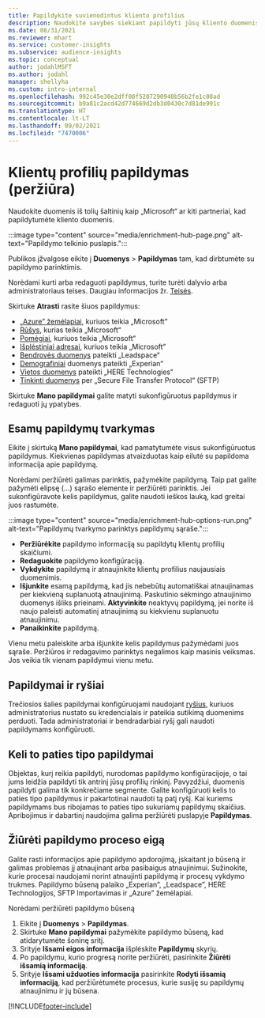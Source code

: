 ```yaml
---
title: Papildykite suvienodintus kliento profilius
description: Naudokite savybes siekiant papildyti jūsų kliento duomenis.
ms.date: 08/31/2021
ms.reviewer: mhart
ms.service: customer-insights
ms.subservice: audience-insights
ms.topic: conceptual
author: jodahlMSFT
ms.author: jodahl
manager: shellyha
ms.custom: intro-internal
ms.openlocfilehash: 992c45e30e2dff00f5207290940b56b2fe1c08ad
ms.sourcegitcommit: b9a81c2acd42d774669d2db3d0430c7d81de991c
ms.translationtype: HT
ms.contentlocale: lt-LT
ms.lasthandoff: 09/02/2021
ms.locfileid: "7470006"
---
```

# <a name="enrichment-for-customer-profiles-preview"></a>Klientų profilių papildymas (peržiūra)

Naudokite duomenis iš tolių šaltinių kaip „Microsoft“ ar kiti partneriai, kad papildytumėte kliento duomenis.

:::image type="content" source="media/enrichment-hub-page.png" alt-text="Papildymo telkinio puslapis.":::

Publikos įžvalgose eikite į **Duomenys** > **Papildymas** tam, kad dirbtumėte su papildymo parinktimis.  

Norėdami kurti arba redaguoti papildymus, turite turėti dalyvio arba administratoriaus teises. Daugiau informacijos žr. [Teisės](permissions.md).

Skirtuke **Atrasti** rasite šiuos papildymus:

- [„Azure” žemėlapiai](enrichment-azure-maps.md), kuriuos teikia „Microsoft”
- [Rūšys](enrichment-microsoft.md), kurias teikia „Microsoft“
- [Pomėgiai](enrichment-microsoft.md), kuriuos teikia „Microsoft“
- [Išplėstiniai adresai](enrichment-enhanced-addresses.md), kuriuos teikia „Microsoft”
- [Bendrovės duomenys](enrichment-leadspace.md) pateikti „Leadspace“
- [Demografiniai](enrichment-experian.md) duomenys pateikti „Experian“
- [Vietos duomenys](enrichment-here.md) pateikti „HERE Technologies“
- [Tinkinti duomenys](enrichment-SFTP-custom-import.md) per „Secure File Transfer Protocol“ (SFTP)

Skirtuke **Mano papildymai** galite matyti sukonfigūruotus papildymus ir redaguoti jų ypatybes.

## <a name="manage-existing-enrichments"></a>Esamų papildymų tvarkymas

Eikite į skirtuką **Mano papildymai**, kad pamatytumėte visus sukonfigūruotus papildymus. Kiekvienas papildymas atvaizduotas kaip eilutė su papildoma informacija apie papildymą.

Norėdami peržiūrėti galimas parinktis, pažymėkite papildymą. Taip pat galite pažymėti elipsę (...) sąrašo elemente ir peržiūrėti parinktis. Jei sukonfigūravote kelis papildymus, galite naudoti ieškos lauką, kad greitai juos rastumėte.

:::image type="content" source="media/enrichment-hub-options-run.png" alt-text="Papildymų tvarkymo parinktys papildymų sąraše.":::

- **Peržiūrėkite** papildymo informaciją su papildytų klientų profilių skaičiumi.
- **Redaguokite** papildymo konfigūraciją.
- **Vykdykite** papildymą ir atnaujinkite klientų profilius naujausiais duomenimis.
- **Išjunkite** esamą papildymą, kad jis nebebūtų automatiškai atnaujinamas per kiekvieną suplanuotą atnaujinimą. Paskutinio sėkmingo atnaujinimo duomenys išliks prieinami. **Aktyvinkite** neaktyvų papildymą, jei norite iš naujo paleisti automatinį atnaujinimą su kiekvienu suplanuotu atnaujinimu.
- **Panaikinkite** papildymą.

Vienu metu paleiskite arba išjunkite kelis papildymus pažymėdami juos sąraše. Peržiūros ir redagavimo parinktys negalimos kaip masinis veiksmas. Jos veikia tik vienam papildymui vienu metu.

## <a name="enrichments-and-connections"></a>Papildymai ir ryšiai

Trečiosios šalies papildymai konfigūruojami naudojant [ryšius](connections.md), kuriuos administratorius nustato su kredencialais ir pateikia sutikimą duomenims perduoti. Tada administratoriai ir bendradarbiai ryšį gali naudoti papildymams konfigūruoti.  

## <a name="multiple-enrichments-of-the-same-type"></a>Keli to paties tipo papildymai

Objektas, kurį reikia papildyti, nurodomas papildymo konfigūracijoje, o tai jums leidžia papildyti tik antrinį jūsų profilių rinkinį. Pavyzdžiui, duomenis papildyti galima tik konkrečiame segmente. Galite konfigūruoti kelis to paties tipo papildymus ir pakartotinai naudoti tą patį ryšį. Kai kuriems papildymams bus ribojamas to paties tipo sukuriamų papildymų skaičius. Apribojimus ir dabartinį naudojima galima peržiūrėti puslapyje **Papildymas**.

## <a name="see-the-progress-of-the-enrichment-process"></a>Žiūrėti papildymo proceso eigą

Galite rasti informacijos apie papildymo apdorojimą, įskaitant jo būseną ir galimas problemas jį atnaujinant arba pasibaigus atnaujinimui. Sužinokite, kurie procesai naudojami norint atnaujinti papildymą ir procesų vykdymo trukmes. Papildymo būseną palaiko „Experian”, „Leadspace”, HERE Technologijos, SFTP Importavimas ir „Azure” žemėlapiai.

Norėdami peržiūrėti papildymo būseną

1. Eikite į **Duomenys** > **Papildymas**. 
1. Skirtuke **Mano papildymai** pažymėkite papildymo būseną, kad atidarytumėte šoninę sritį. 
1. Srityje **Išsami eigos informacija** išplėskite **Papildymų** skyrių. 
1. Po papildymu, kurio progresą norite peržiūrėti, pasirinkite **Žiūrėti išsamią informaciją**. 
1. Srityje **Išsami užduoties informacija** pasirinkite **Rodyti išsamią informaciją**, kad peržiūrėtumėte procesus, kurie susiję su papildymų atnaujinimu ir jų būsena. 

[!INCLUDE[footer-include](../includes/footer-banner.md)]
